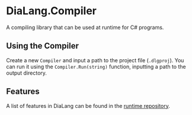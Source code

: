 # DiaLang.Compiler
A compiling library that can be used at runtime for C# programs.

## Using the Compiler
Create a new `Compiler` and input a path to the project file (`.dlgproj`).
You can run it using the `Compiler.Run(string)` function, inputting a path to the output directory.

## Features
A list of features in DiaLang can be found in the [runtime repository](https://github.com/dialogue-lang/runtime).
